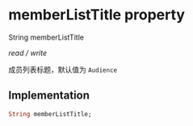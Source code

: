 


# memberListTitle property







String memberListTitle
  
_<span class="feature">read / write</span>_



<p>成员列表标题，默认值为 <code>Audience</code></p>



## Implementation

```dart
String memberListTitle;
```







